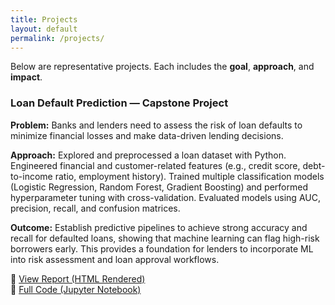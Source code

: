 ```yaml
---
title: Projects
layout: default
permalink: /projects/
---
```


<link rel="stylesheet" href="{{ '/public/css/poole.css' | relative_url }}">
<link rel="stylesheet" href="{{ '/public/css/hyde.css'  | relative_url }}">
<link rel="stylesheet" href="{{ '/public/css/syntax.css' | relative_url }}">
<link rel="stylesheet" href="{{ '/assets/css/custom.css' | relative_url }}">

Below are representative projects. Each includes the **goal**, **approach**, and **impact**.

<div class="projects">

  <div class="card">
    <h3>Loan Default Prediction — Capstone Project</h3>
    <p><strong>Problem:</strong> Banks and lenders need to assess the risk of loan defaults to minimize financial losses and make data-driven lending decisions.</p>
    <p><strong>Approach:</strong> Explored and preprocessed a loan dataset with Python. Engineered financial and customer-related features (e.g., credit score, debt-to-income ratio, employment history). Trained multiple classification models (Logistic Regression, Random Forest, Gradient Boosting) and performed hyperparameter tuning with cross-validation. Evaluated models using AUC, precision, recall, and confusion matrices.</p>
    <p><strong>Outcome:</strong> Establish predictive pipelines to achieve strong accuracy and recall for defaulted loans, showing that machine learning can flag high-risk borrowers early. This provides a foundation for lenders to incorporate ML into risk assessment and loan approval workflows.</p>
    <p>
      🔗 <a href="https://nbviewer.org/github/ricardobmirville/Portfolio/blob/main/assets/loan_default_prediction.ipynb" target="_blank">View Report (HTML Rendered)</a><br>
      🔗 <a href="https://colab.research.google.com/github/ricardobmirville/Portfolio/blob/main/assets/loan_default_prediction.ipynb" target="_blank">Full Code (Jupyter Notebook)</a>
    </p>
  </div>

</div>

